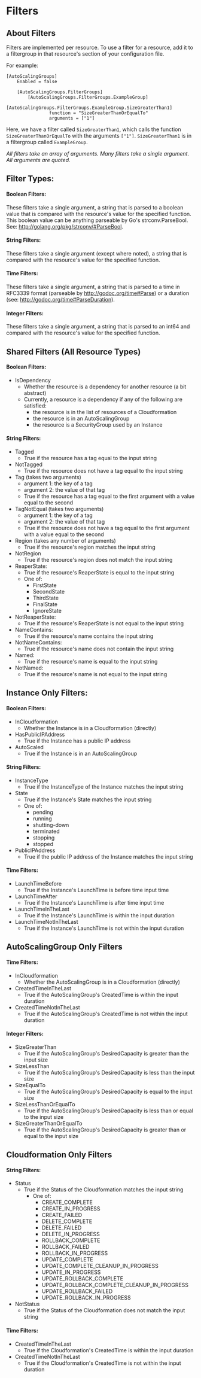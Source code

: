 # Filters

## About Filters

Filters are implemented per resource. To use a filter for a resource, add it to a filtergroup in that resource's section of your configuration file.

For example:

```
[AutoScalingGroups]
    Enabled = false

    [AutoScalingGroups.FilterGroups]
        [AutoScalingGroups.FilterGroups.ExampleGroup]
            [AutoScalingGroups.FilterGroups.ExampleGroup.SizeGreaterThan1]
                function = "SizeGreaterThanOrEqualTo"
                arguments = ["1"]
```

Here, we have a filter called `SizeGreaterThan1`, which calls the function `SizeGreaterThanOrEqualTo` with the arguments `["1"]`. `SizeGreaterThan1` is in a filtergroup called `ExampleGroup`.

_All filters take an array of arguments. Many filters take a single argument. All arguments are quoted._

## Filter Types:

#### Boolean Filters:

These filters take a single argument, a string that is parsed to a boolean value that is compared with the resource's value for the specified function. This boolean value can be anything parseable by Go's strconv.ParseBool. See: http://golang.org/pkg/strconv/#ParseBool.

#### String Filters:

These filters take a single argument (except where noted), a string that is compared with the resource's value for the specified function.

#### Time Filters:

These filters take a single argument, a string that is parsed to a time in RFC3339 format (parseable by http://godoc.org/time#Parse) or a duration (see: http://godoc.org/time#ParseDuration).

#### Integer Filters:

These filters take a single argument, a string that is parsed to an int64 and compared with the resource's value for the specified function.

## Shared Filters (All Resource Types)

#### Boolean Filters:

- IsDependency
    + Whether the resource is a dependency for another resource (a bit abstract)
    + Currently, a resource is a dependency if any of the following are satisfied:
        * the resource is in the list of resources of a Cloudformation
        * the resource is in an AutoScalingGroup
        * the resource is a SecurityGroup used by an Instance

#### String Filters:

- Tagged
    + True if the resource has a tag equal to the input string
- NotTagged
    + True if the resource does not have a tag equal to the input string
- Tag (takes two arguments)
    + argument 1: the key of a tag
    + argument 2: the value of that tag
    + True if the resource has a tag equal to the first argument with a value equal to the second
- TagNotEqual (takes two arguments)
    + argument 1: the key of a tag
    + argument 2: the value of that tag
    + True if the resource does not have a tag equal to the first argument with a value equal to the second
- Region (takes any number of arguments)
    + True if the resource's region matches the input string
- NotRegion
    + True if the resource's region does not match the input string
- ReaperState:
    + True if the resource's ReaperState is equal to the input string
    + One of:
        * FirstState
        * SecondState
        * ThirdState
        * FinalState
        * IgnoreState
- NotReaperState:
    + True if the resource's ReaperState is not equal to the input string
- NameContains:
    + True if the resource's name contains the input string
- NotNameContains:
    + True if the resource's name does not contain the input string
- Named:
    + True if the resource's name is equal to the input string
- NotNamed:
    + True if the resource's name is not equal to the input string

## Instance Only Filters:

#### Boolean Filters:

- InCloudformation
    + Whether the Instance is in a Cloudformation (directly)
- HasPublicIPAddress
    + True if the Instance has a public IP address
- AutoScaled
    + True if the Instance is in an AutoScalingGroup

#### String Filters:

- InstanceType
    + True if the InstanceType of the Instance matches the input string
- State
    + True if the Instance's State matches the input string
    + One of:
        * pending
        * running
        * shutting-down
        * terminated
        * stopping
        * stopped
- PublicIPAddress
    + True if the public IP address of the Instance matches the input string

#### Time Filters:

- LaunchTimeBefore
    + True if the Instance's LaunchTime is before time input time
- LaunchTimeAfter
    + True if the Instance's LaunchTime is after time input time
- LaunchTimeInTheLast
    + True if the Instance's LaunchTime is within the input duration
- LaunchTimeNotInTheLast
    + True if the Instance's LaunchTime is not within the input duration


## AutoScalingGroup Only Filters

#### Time Filters:

- InCloudformation
    + Whether the AutoScalingGroup is in a Cloudformation (directly)
- CreatedTimeInTheLast
    + True if the AutoScalingGroup's CreatedTime is within the input duration
- CreatedTimeNotInTheLast
    + True if the AutoScalingGroup's CreatedTime is not within the input duration

#### Integer Filters:

- SizeGreaterThan
    + True if the AutoScalingGroup's DesiredCapacity is greater than the input size
- SizeLessThan
    + True if the AutoScalingGroup's DesiredCapacity is less than the input size
- SizeEqualTo
    + True if the AutoScalingGroup's DesiredCapacity is equal to the input size
- SizeLessThanOrEqualTo
    + True if the AutoScalingGroup's DesiredCapacity is less than or equal to the input size
- SizeGreaterThanOrEqualTo
    + True if the AutoScalingGroup's DesiredCapacity is greater than or equal to the input size

## Cloudformation Only Filters

#### String Filters:

- Status
    + True if the Status of the Cloudformation matches the input string
        * One of:
            - CREATE_COMPLETE
            - CREATE_IN_PROGRESS
            - CREATE_FAILED
            - DELETE_COMPLETE
            - DELETE_FAILED
            - DELETE_IN_PROGRESS
            - ROLLBACK_COMPLETE
            - ROLLBACK_FAILED
            - ROLLBACK_IN_PROGRESS
            - UPDATE_COMPLETE
            - UPDATE_COMPLETE_CLEANUP_IN_PROGRESS
            - UPDATE_IN_PROGRESS
            - UPDATE_ROLLBACK_COMPLETE
            - UPDATE_ROLLBACK_COMPLETE_CLEANUP_IN_PROGRESS
            - UPDATE_ROLLBACK_FAILED
            - UPDATE_ROLLBACK_IN_PROGRESS
- NotStatus
    + True if the Status of the Cloudformation does not match the input string

#### Time Filters:

- CreatedTimeInTheLast
    + True if the Cloudformation's CreatedTime is within the input duration
- CreatedTimeNotInTheLast
    + True if the Cloudformation's CreatedTime is not within the input duration

